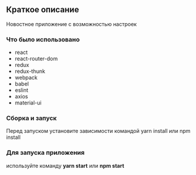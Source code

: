 <h2>Краткое описание</h2>
Новостное приложение с возможностью настроек

<h3>Что было использовано</h3>

- react
- react-router-dom
- redux
- redux-thunk
- webpack
- babel
- eslint
- axios
- material-ui

<h3>
Сборка и запуск</h3>

Перед запуском установите зависимости командой yarn install или npm install

<h3>Для запуска приложения</h3>

используйте команду  <b>yarn start</b> или <b>npm start</b>
